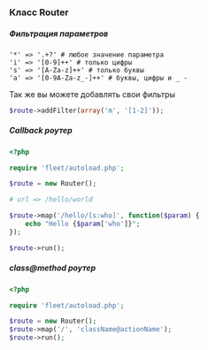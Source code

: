 ### Класс Router

##### Фильтрация параметров
```
'*' => '.+?' # любое значение параметра
'i' => '[0-9]++' # только цифры
's' => '[A-Za-z]++' # только буквы
'a' => '[0-9A-Za-z_-]++' # буквы, цифры и _ -
```

Так же вы можете добавлять свои фильтры
```php
$route->addFilter(array('m', '[1-2]'));
```
##### Callback роутер
```php
<?php

require 'fleet/autoload.php';

$route = new Router();

# url => /hello/world

$route->map('/hello/[s:who]', function($param) {
    echo "Hello {$param['who']}";
});

$route->run();
```
##### class@method роутер
```php
<?php

require 'fleet/autoload.php';

$route = new Router();
$route->map('/', 'className@actionName');
$route->run();
```
